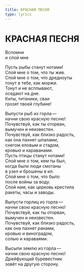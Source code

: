 ```yaml
---
title: КРАСНАЯ ПЕСНЯ
type: lyrics
---
```


<h1>КРАСНАЯ ПЕСНЯ</h1>

<section>

Вспомни\
и спой мне

Пусть рыбы станут нотами!\
Спой мне о том, что ты жив.\
Спой мне о том, что дредноуты\
тонут в тебе, как моржи.\
Тонут и не всплывают,\
оседают на дне.\
Киты, титаники, сваи\
грозят твоей глубине!

Выпусти рыб из горла&thinsp;&mdash;&thinsp;\
начни свою красную песню!\
Почувствуй, как ты оторван,\
вымучен и неизвестен.\
Почувствуй, как близко радость,\
как она пахнет шпалами,\
снегом еловым и стадом,\
кровью и караванами.\
Пусть птицы станут нотами!\
Спой мне о том, кем ты был,\
когда были люди смотаны\
в узел и брошены в ил.\
Спой мне о том, что было\
после войны за воду.\
Спой нам, как церковь крестила\
ракеты, часы и заводы.

Выпусти горлиц из горла&thinsp;&mdash;&thinsp;\
начни свою красную песню!\
Почувствуй, как ты оторван,\
вымучен и неизвестен.\
Почувствуй, как близко радость,\
как она пахнет ранами,\
кровью и виноградом,\
солью и караваями.

Высыпи землю из горла&thinsp;&mdash;&thinsp;\
начни свою красную песню!\
Дрейфующий буревестник\
зовёт на другую сторону.

</section>
